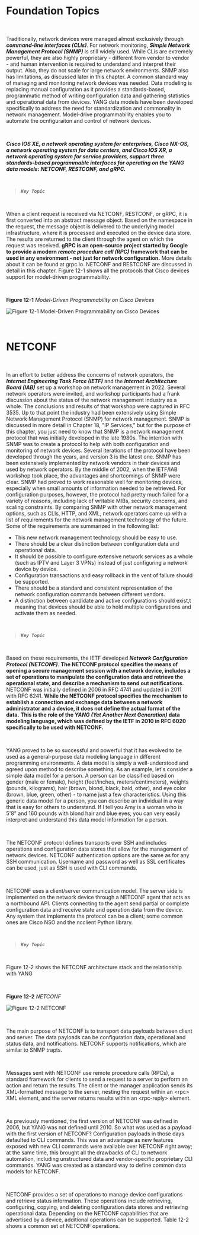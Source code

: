 # Foundation Topics

&nbsp;

Traditionally, network devices were managed almost exclusively through ***command-line interfaces (CLIs)***.  For network monitoring, ***Simple Network Management Protocol (SNMP)*** is still widely used.  While CLis are extremely powerful, they are also highly proprietary - different from vendor to vendor - and human intervention is required to understand and interpret their output.  Also, they do not scale for large network environments.  SNMP also has limitations, as discussed later in this chapter.  A common standard way of managing and monitoring network devices was needed.  Data modeling is replacing manual configuration as it provides a standards-based, programmatic method of writing configuration data and gathering statistics and operational data from devices.  YANG data models have been developed specifically to address the need for standardization and commonality in network management.  Model-drive programmability enables you to automate the ocnfiguraiton and control of network devices.

&nbsp;

***Cisco IOS XE, a network operating system for enterprises, Cisco NX-OS, a network operating system for data centers, and Cisco IOS XR, a network operating system for service providers, support three standards-based programmable interfaces for operating on the YANG data models: NETCONF, RESTCONF, and gRPC.***

&nbsp;

>   ***`Key Topic`***

&nbsp;

When a client request is received via NETCONF, RESTCONF, or gRPC, it is first converted into an abstract message object.  Based on the namespace in the request, the message object is delivered to the underlying model infrastructure, where it is processed and executed on the device data store.  The results are returned to the client through the agent on which the request was received.  **gRPC is an open-source project started by Google to provide a modern ***remote procedure call (RPC)*** framework that can be used in any environment - not just for network configuration.**  More details about it can be found at grpc.io.  NETCONF and RESTCONF are discussed in detail in this chapter.  Figure 12-1 shows all the protocols that Cisco devices support for model-driven programmability.

&nbsp;

**Figure 12-1** *Model-Driven Programmability on Cisco Devices*

![Figure 12-1 Model-Driven Programmability on Cisco Devices](assets/images/Figure%2012-1%20Model-Driven%20Programmability%20on%20Cisco%20Devices.jpeg)

&nbsp;

# NETCONF

&nbsp;

In an effort to better address the concerns of network operators, the ***Internet Engineering Task Force (IETF)*** and the ***Internet Architecture Board (IAB)*** set up a workshop on network management in 2022.  Several network operators were invited, and workshop participants had a frank discussion about the status of the network management industry as a whole.  The conclusions and results of that workshop were captured in RFC 3535.  Up to that point the industry had been extensively using Simple Network Management Protocol (SNMP) for network management.  SNMP is discussed in more detail in Chapter 18, "IP Services," but for the purpose of this chapter, you just need to know that SNMP is a network management protocol that was initially developed in the late 1980s.  The intention with SNMP was to create a protocol to help with both configuration and monitoring of network devices.  Several iterations of the protocol have been developed through the years, and version 3 is the latest one.  SNMP has been extensively implemented by network vendors in their devices and used by network operators.  By the middle of 2002, when the IETF/IAB workshop took place, the advantages and shortcomings of SNMP were clear.  SNMP had proved to work reasonable well for monitoring devices, especially when small amounts of information needed to be retrieved.  For configuration purposes, however, the protocol had pretty much failed for a variety of reasons, including lack of writable MIBs, security concerns, and scaling constraints.  By comparing SNMP with other network management options, such as CLIs, HTTP, and XML, network operators came up with a list of requirements for the network management technology of the future.  Some of the requirements are summarized in the following list:

-   This new network management technology should be easy to use.
-   There should be a clear distinction between configuration data and operational data.
-   It should be possible to configure extensive network services as a whole (such as IPTV and Layer 3 VPNs) instead of just configuring a network device by device.
-   Configuration transactions and easy rollback in the vent of failure should be supported.
-   There should be a standard and consistent representation of the network configuration commands between different vendors.
-   A distinction between candidate and active configurations should exist,t meaning that devices should be able to hold multiple configurations and activate them as needed.

&nbsp;

>   ***`Key Topic`***

&nbsp;

Based on these requirements, the IETF developed ***Network Configuration Protocol (NETCONF)***.  **The NETCONF protocol specifies the means of opening a secure management session with a network device, includes a set of operations to manipulate the configuration data and retrieve the operational state, and describe a mechanism to send out notifications.**  NETCONF was initially defined in 2006 in RFC 4741 and updated in 2011 with RFC 6241.  **While the NETCONF protocol specifies the mechanism to establish a connection and exchange data between a network administrator and a device, it does not define the actual format of the data.**  **This is the role of the ***YANG (Yet Another Next Generation)*** data modeling language, which was defined by the IETF in 2010 in RFC 6020 specifically to be used with NETCONF.**

&nbsp;

YANG proved to be so successful and powerful that it has evolved to be used as a general-purpose data modeling language in different programming environments.  A data model is simply a well-understood and agreed upon method to describe something.  As an example, let's consider a simple data model for a person.  A person can be classified based on gender (male or female), height (feet/inches, meters/centimeters), weights (pounds, kilograms), hair (brown, blond, black, bald, other), and eye color (brown, blue, green, other) - to name just a few characteristics.  Using this generic data model for a person, you can describe an individual in a way that is easy for others to understand.  If I tell you Amy is a woman who is 5'8" and 160 pounds with blond hair and blue eyes, you can very easily interpret and understand this data model information for a person.

&nbsp;

The NETCONF protocol defines transports over SSH and includes operations and configuration data stores that allow for the management of network devices.  NETCONF authentication options are the same as for any SSH communication.  Username and password as well as SSL certificates can be used, just as SSH is used with CLI commands.

&nbsp;

NETCONF uses a client/server communication model.  The server side is implemented on the network device through a NETCONF agent that acts as a northbound API.  Clients connecting to the agent send partial or complete configuration data and receive state and operation data from the device.  Any system that implements the protocol can be a client; some common ones are Cisco NSO and the ncclient Python library.

&nbsp;

>   ***`Key Topic`***

&nbsp;

Figure 12-2 shows the NETCONF architecture stack and the relationship with YANG

&nbsp;

**Figure 12-2** *NETCONF*

![Figure 12-2 NETCONF](assets/images/Figure%2012-2%20NETCONF.jpeg)

&nbsp;

The main purpose of NETCONF is to transport data payloads between client and server.  The data payloads can be configuration data, operational and status data, and notifications.  NETCONF supports notifications, which are similar to SNMP trapts.

&nbsp;

Messages sent with NETCONF use remote procedure calls (RPCs), a standard framework for clients to send a request to a server to perform an action and return the results.  The client or the manager application sends its XML-formatted message to the server, nesting the request within an \<rpc> XML element, and the server returns results within an \<rpc-reply> element.

&nbsp;

As previously mentioned, the first version of NETCONF was defined in 2006, but YANG was not defined until 2010.  So what was used as a payload with the first version of NETCONF?  Configuration payloads in those days defaulted to CLI commands.  This was an advantage as new features exposed with new CLI commands were available over NETCONF right away; at the same time, this brought all the drawbacks of CLI to network automation, including unstructured data and vendor-specific proprietary CLI commands.  YANG was created as a standard way to define common data models for NETCONF. 

&nbsp;

NETCONF provides a set of operations to manage device configurations and retrieve status information.  These operations include retrieving, configuring, copying, and deleting configuration data stores and retrieving operational data.  Depending on the NETCONF capabilities that are advertised by a device, additional operations can be supported.  Table 12-2 shows a common set of NETCONF operations.